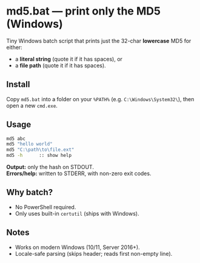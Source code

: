 # md5.bat — print only the MD5 (Windows)

Tiny Windows batch script that prints just the 32-char **lowercase** MD5 for either:
- a **literal string** (quote it if it has spaces), or
- a **file path** (quote it if it has spaces).

## Install
Copy `md5.bat` into a folder on your `%PATH%` (e.g. `C:\Windows\System32\`), then open a new `cmd.exe`.

## Usage
```bat
md5 abc
md5 "hello world"
md5 "C:\path\to\file.ext"
md5 -h      :: show help
```

**Output:** only the hash on STDOUT.  
**Errors/help:** written to STDERR, with non-zero exit codes.

## Why batch?
- No PowerShell required.
- Only uses built-in `certutil` (ships with Windows).

## Notes
- Works on modern Windows (10/11, Server 2016+).
- Locale-safe parsing (skips header; reads first non-empty line).

